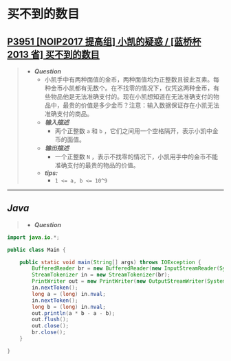 # 买不到的数目

## [P3951 [NOIP2017 提高组] 小凯的疑惑 / [蓝桥杯 2013 省] 买不到的数目](https://www.luogu.com.cn/problem/P3951)

> - ***Question***
>   - 小凯手中有两种面值的金币，两种面值均为正整数且彼此互素。每种金币小凯都有无数个。在不找零的情况下，仅凭这两种金币，有些物品他是无法准确支付的。现在小凯想知道在无法准确支付的物品中，最贵的价值是多少金币？注意：输入数据保证存在小凯无法准确支付的商品。
>   - ***输入描述***
>     - 两个正整数 `a` 和 `b` ，它们之间用一个空格隔开，表示小凯中金币的面值。
>   - ***输出描述***
>     - 一个正整数 `N` ，表示不找零的情况下，小凯用手中的金币不能准确支付的最贵的物品的价值。
>   - ***tips:***
>     - `1 <= a, b <= 10^9`

---

## *Java*

> - ***Question***

```java
import java.io.*;

public class Main {

    public static void main(String[] args) throws IOException {
        BufferedReader br = new BufferedReader(new InputStreamReader(System.in));
        StreamTokenizer in = new StreamTokenizer(br);
        PrintWriter out = new PrintWriter(new OutputStreamWriter(System.out));
        in.nextToken();
        long a = (long) in.nval;
        in.nextToken();
        long b = (long) in.nval;
        out.println(a * b - a - b);
        out.flush();
        out.close();
        br.close();
    }

}
```
